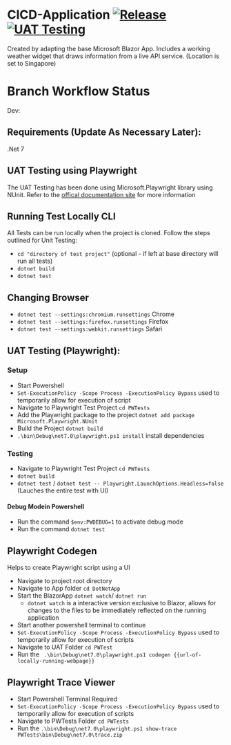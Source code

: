# CICD-Application [![Release](https://github.com/saklanipankaj/CICD-Application/actions/workflows/Release.yml/badge.svg?branch=main)](https://github.com/saklanipankaj/CICD-Application/actions/workflows/Release.yml) [![UAT Testing](https://github.com/saklanipankaj/CICD-Application/actions/workflows/UAT.yml/badge.svg?branch=main)](https://github.com/saklanipankaj/CICD-Application/actions/workflows/UAT.yml)
Created by adapting the base Microsoft Blazor App. Includes a working weather widget that draws information from a live API service. (Location is set to Singapore)

# Branch Workflow Status
Dev: 


## Requirements (Update As Necessary Later):
.Net 7

## UAT Testing using Playwright
The UAT Testing has been done using Microsoft.Playwright library using NUnit.
Refer to the [offical documentation site]((https://playwright.dev/dotnet/docs/intro#installing-playwright)) for more information

## Running Test Locally CLI
All Tests can be run locally when the project is cloned.
Follow the steps outlined for Unit Testing:
- `cd "directory of test project"` (optional - if left at base directory will run all tests)
- `dotnet build`
- `dotnet test`

## Changing Browser
- `dotnet test --settings:chromium.runsettings` Chrome
- `dotnet test --settings:firefox.runsettings` Firefox
- `dotnet test --settings:webkit.runsettings` Safari

## UAT Testing (Playwright):
### Setup
- Start Powershell
- `Set-ExecutionPolicy -Scope Process -ExecutionPolicy Bypass` used to temporarily allow for execution of script
- Navigate to Playwright Test Project `cd PWTests`
- Add the Playwright package to the project `dotnet add package Microsoft.Playwright.NUnit`
- Build the Project `dotnet build`
- `.\bin\Debug\net7.0\playwright.ps1 install` install dependencies

### Testing
- Navigate to Playwright Test Project `cd PWTests`
- `dotnet build`
- `dotnet test` / `dotnet test -- Playwright.LaunchOptions.Headless=false` (Lauches the entire test with UI)
#### Debug Modein Powershell 
- Run the command `$env:PWDEBUG=1` to activate debug mode
- Run the command `dotnet test`

## Playwright Codegen
Helps to create Playwright script using a UI
- Navigate to project root directory
- Navigate to App folder `cd DotNetApp`
- Start the BlazorApp `dotnet watch`/ `dotnet run`
    - `dotnet watch` is a interactive version exclusive to Blazor, allows for changes to the files to be immediately reflected on the running application
- Start another powershell terminal to continue
- `Set-ExecutionPolicy -Scope Process -ExecutionPolicy Bypass` used to temporarily allow for execution of scripts
- Navigate to UAT Folder `cd PWTest`
- Run the ` .\bin\Debug\net7.0\playwright.ps1 codegen {{url-of-locally-running-webpage}}`

## Playwright Trace Viewer
- Start Powershell Terminal Required
- `Set-ExecutionPolicy -Scope Process -ExecutionPolicy Bypass` used to temporarily allow for execution of scripts
- Navigate to PWTests Folder `cd PWTests`
- Run the `.\bin\Debug\net7.0\playwright.ps1 show-trace PWTests\bin\Debug\net7.0\trace.zip`


